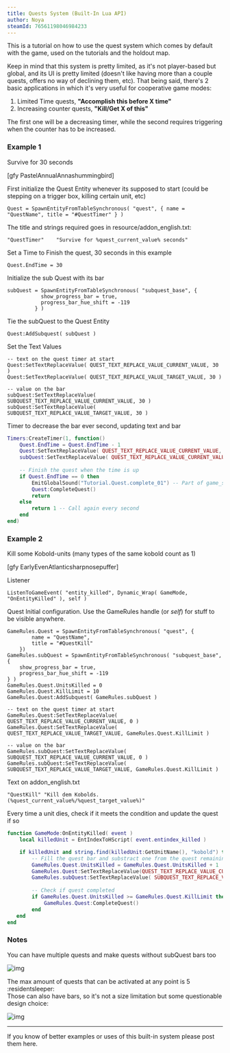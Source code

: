 ```yaml
---
title: Quests System (Built-In Lua API)
author: Noya
steamId: 76561198046984233
---
```


This is a tutorial on how to use the quest system which comes by default with the game, used on the tutorials and the holdout map.

Keep in mind that this system is pretty limited, as it's not player-based but global, and its UI is pretty limited (doesn't like having more than a couple quests, offers no way of declining them, etc). That being said, there's 2 basic applications in which it's very useful for cooperative game modes:

1. Limited Time quests, **"Accomplish this before X time"**
2. Increasing counter quests, **"Kill/Get X of this"**

The first one will be a decreasing timer, while the second requires triggering when the counter has to be increased.

### Example 1

Survive for 30 seconds

[gfy PastelAnnualAnnashummingbird]

First initialize the Quest Entity whenever its supposed to start (could be stepping on a trigger box, killing certain unit, etc)
~~~
Quest = SpawnEntityFromTableSynchronous( "quest", { name = "QuestName", title = "#QuestTimer" } )
~~~

The title and strings required goes in resource/addon_english.txt:

~~~
"QuestTimer"	"Survive for %quest_current_value% seconds"
~~~

Set a Time to Finish the quest, 30 seconds in this example
~~~
Quest.EndTime = 30 
~~~

Initialize the sub Quest with its bar
~~~
subQuest = SpawnEntityFromTableSynchronous( "subquest_base", { 
           show_progress_bar = true, 
           progress_bar_hue_shift = -119 
         } )
~~~

Tie the subQuest to the Quest Entity
~~~
Quest:AddSubquest( subQuest )
~~~

Set the Text Values
~~~
-- text on the quest timer at start
Quest:SetTextReplaceValue( QUEST_TEXT_REPLACE_VALUE_CURRENT_VALUE, 30 )
Quest:SetTextReplaceValue( QUEST_TEXT_REPLACE_VALUE_TARGET_VALUE, 30 )

-- value on the bar
subQuest:SetTextReplaceValue( SUBQUEST_TEXT_REPLACE_VALUE_CURRENT_VALUE, 30 )
subQuest:SetTextReplaceValue( SUBQUEST_TEXT_REPLACE_VALUE_TARGET_VALUE, 30 )
~~~

Timer to decrease the bar ever second, updating text and bar
~~~lua
Timers:CreateTimer(1, function()
    Quest.EndTime = Quest.EndTime - 1
    Quest:SetTextReplaceValue( QUEST_TEXT_REPLACE_VALUE_CURRENT_VALUE, Quest.EndTime )
    subQuest:SetTextReplaceValue( QUEST_TEXT_REPLACE_VALUE_CURRENT_VALUE, Quest.EndTime )
    
    -- Finish the quest when the time is up  
    if Quest.EndTime == 0 then 
        EmitGlobalSound("Tutorial.Quest.complete_01") -- Part of game_sounds_music_tutorial
        Quest:CompleteQuest()
        return
    else
        return 1 -- Call again every second
    end
end)
~~~

### Example 2

Kill some Kobold-units (many types of the same kobold count as 1)

[gfy EarlyEvenAtlanticsharpnosepuffer]

Listener
~~~
ListenToGameEvent( "entity_killed", Dynamic_Wrap( GameMode, "OnEntityKilled" ), self )
~~~

Quest Initial configuration. Use the GameRules handle (or *self*) for stuff to be visible anywhere.
~~~
GameRules.Quest = SpawnEntityFromTableSynchronous( "quest", {
		name = "QuestName",
		title = "#QuestKill"
	})
GameRules.subQuest = SpawnEntityFromTableSynchronous( "subquest_base", {
	show_progress_bar = true,
	progress_bar_hue_shift = -119
} )
GameRules.Quest.UnitsKilled = 0
GameRules.Quest.KillLimit = 10
GameRules.Quest:AddSubquest( GameRules.subQuest )

-- text on the quest timer at start
GameRules.Quest:SetTextReplaceValue( QUEST_TEXT_REPLACE_VALUE_CURRENT_VALUE, 0 )
GameRules.Quest:SetTextReplaceValue( QUEST_TEXT_REPLACE_VALUE_TARGET_VALUE, GameRules.Quest.KillLimit )

-- value on the bar
GameRules.subQuest:SetTextReplaceValue( SUBQUEST_TEXT_REPLACE_VALUE_CURRENT_VALUE, 0 )
GameRules.subQuest:SetTextReplaceValue( SUBQUEST_TEXT_REPLACE_VALUE_TARGET_VALUE, GameRules.Quest.KillLimit )
~~~


Text on addon_english.txt
~~~
"QuestKill" "Kill dem Kobolds. (%quest_current_value%/%quest_target_value%)"
~~~

Every time a unit dies, check if it meets the condition and update the quest if so
~~~lua
function GameMode:OnEntityKilled( event )
    local killedUnit = EntIndexToHScript( event.entindex_killed )

    if killedUnit and string.find(killedUnit:GetUnitName(), "kobold") then
    	-- Fill the quest bar and substract one from the quest remaining text
        GameRules.Quest.UnitsKilled = GameRules.Quest.UnitsKilled + 1
        GameRules.Quest:SetTextReplaceValue(QUEST_TEXT_REPLACE_VALUE_CURRENT_VALUE, GameRules.Quest.UnitsKilled)
        GameRules.subQuest:SetTextReplaceValue( SUBQUEST_TEXT_REPLACE_VALUE_CURRENT_VALUE, GameRules.Quest.UnitsKilled )
        
        -- Check if quest completed 
        if GameRules.Quest.UnitsKilled >= GameRules.Quest.KillLimit then
            GameRules.Quest:CompleteQuest()
        end
   end
end
~~~

### Notes

You can have multiple quests and make quests without subQuest bars too

![img](http://puu.sh/hY5kO/dd9c3a5cba.jpg)

The max amount of quests that can be activated at any point is 5 :residentsleeper: <br>Those can also have bars, so it's not a size limitation but some questionable design choice:

![img](http://puu.sh/hY5RQ/300360728a.jpg)

---

If you know of better examples or uses of this built-in system please post them here.